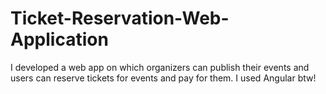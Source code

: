 # Ticket-Reservation-Web-Application
I developed a web app on which organizers can publish their events and users can reserve tickets for events and pay for them. I used Angular btw!
